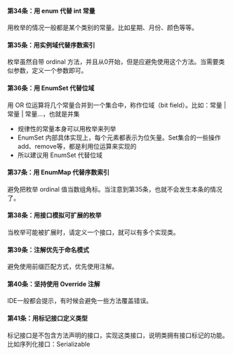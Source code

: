 #### 第34条：用 enum 代替 int 常量
用枚举的情况一般都是某个类别的常量。比如星期、月份、颜色等等。

#### 第35条：用实例域代替序数索引
枚举虽然自带 ordinal 方法，并且从0开始，但是应避免使用这个方法。当需要类似参数，定义一个参数即可。

#### 第36条：用 EnumSet 代替位域
用 OR 位运算将几个常量合并到一个集合中，称作位域（bit field）。比如：常量 | 常量 | 常量...，也就是并集
- 规律性的常量本身可以用枚举来列举
- EnumSet 内部具体实现上，每个元素都表示为位矢量。Set集合的一些操作add、remove等，都是利用位运算来实现的
- 所以建议用 EnumSet 代替位域

#### 第37条：用 EnumMap 代替序数索引
避免把枚举 ordinal 值当数组角标。当注意到第35条，也就不会发生本条的情况了。

#### 第38条：用接口模拟可扩展的枚举
当枚举可能被扩展时，请定义一个接口，就可以有多个实现类。

#### 第39条：注解优先于命名模式
避免使用前缀匹配方式，优先使用注解。

#### 第40条：坚持使用 Override 注解
IDE一般都会提示，有时候会避免一些方法覆盖错误。

#### 第41条：用标记接口定义类型
标记接口是不包含方法声明的接口，实现这类接口，说明类拥有接口标记的功能。比如序列化接口：Serializable